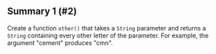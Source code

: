 ## Summary 1 (#2)

Create a function `other()` that takes a `String` parameter and returns a
`String` containing every other letter of the parameter. For example, the
argument "cement" produces "cmn".